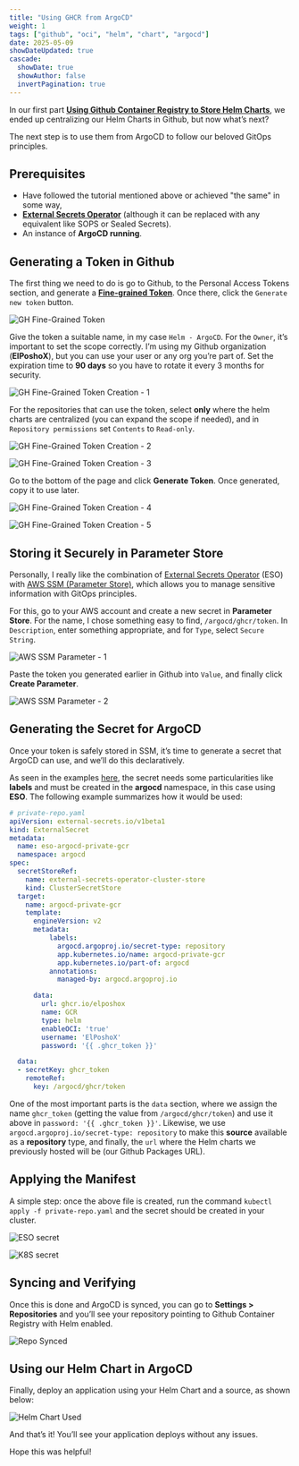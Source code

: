 ```yaml
---
title: "Using GHCR from ArgoCD"
weight: 1
tags: ["github", "oci", "helm", "chart", "argocd"]
date: 2025-05-09
showDateUpdated: true
cascade:
  showDate: true
  showAuthor: false
  invertPagination: true
---
```


In our first part [**Using Github Container Registry to Store Helm Charts**](https://elposhox.dev/posts/ghcr-helm-charts/), we ended up centralizing our Helm Charts in Github, but now what’s next?

The next step is to use them from ArgoCD to follow our beloved GitOps principles.

## Prerequisites
- Have followed the tutorial mentioned above or achieved "the same" in some way,
- **[External Secrets Operator](https://external-secrets.io/latest/)** (although it can be replaced with any equivalent like SOPS or Sealed Secrets).
- An instance of **ArgoCD running**.

## Generating a Token in Github
The first thing we need to do is go to Github, to the Personal Access Tokens section, and generate a [**Fine-grained Token**](https://github.com/settings/personal-access-tokens). Once there, click the `Generate new token` button.

![GH Fine-Grained Token](fine-grained-token.png "Fine-grained Tokens Section")

Give the token a suitable name, in my case `Helm - ArgoCD`. For the `Owner`, it’s important to set the scope correctly. I’m using my Github organization (**ElPoshoX**), but you can use your user or any org you’re part of. Set the expiration time to **90 days** so you have to rotate it every 3 months for security.

![GH Fine-Grained Token Creation - 1](new-token-one.png "New Fine-grained Token - Part 1")

For the repositories that can use the token, select **only** where the helm charts are centralized (you can expand the scope if needed), and in `Repository permissions` set `Contents` to `Read-only`.

![GH Fine-Grained Token Creation - 2](new-token-two.png "New Fine-grained Token - Part 2")

![GH Fine-Grained Token Creation - 3](new-token-three.png "New Fine-grained Token - Part 3")

Go to the bottom of the page and click **Generate Token**. Once generated, copy it to use later.

![GH Fine-Grained Token Creation - 4](new-token-four.png "New Fine-grained Token - Part 4")

![GH Fine-Grained Token Creation - 5](new-token-five.png "New Fine-grained Token - Part 5")

## Storing it Securely in Parameter Store
Personally, I really like the combination of [External Secrets Operator](https://external-secrets.io/latest/) (ESO) with [AWS SSM (Parameter Store)](https://docs.aws.amazon.com/systems-manager/latest/userguide/systems-manager-parameter-store.html), which allows you to manage sensitive information with GitOps principles.

For this, go to your AWS account and create a new secret in **Parameter Store**. For the name, I chose something easy to find, `/argocd/ghcr/token`. In `Description`, enter something appropriate, and for `Type`, select `Secure String`.

![AWS SSM Parameter - 1](ssm-one.png "Adding parameter to SSM - Part 1")

Paste the token you generated earlier in Github into `Value`, and finally click **Create Parameter**.

![AWS SSM Parameter - 2](ssm-two.png "Adding parameter to SSM - Part 2")

## Generating the Secret for ArgoCD
Once your token is safely stored in SSM, it’s time to generate a secret that ArgoCD can use, and we’ll do this declaratively.

As seen in the examples [here](https://argo-cd.readthedocs.io/en/stable/operator-manual/argocd-repo-creds-yaml/), the secret needs some particularities like **labels** and must be created in the **argocd** namespace, in this case using **ESO**. The following example summarizes how it would be used:

````yaml
# private-repo.yaml
apiVersion: external-secrets.io/v1beta1
kind: ExternalSecret
metadata:
  name: eso-argocd-private-gcr
  namespace: argocd
spec:
  secretStoreRef:
    name: external-secrets-operator-cluster-store
    kind: ClusterSecretStore
  target:
    name: argocd-private-gcr
    template:
      engineVersion: v2
      metadata:
          labels:
            argocd.argoproj.io/secret-type: repository
            app.kubernetes.io/name: argocd-private-gcr
            app.kubernetes.io/part-of: argocd
          annotations:
            managed-by: argocd.argoproj.io

      data:
        url: ghcr.io/elposhox
        name: GCR
        type: helm
        enableOCI: 'true'
        username: 'ElPoshoX'
        password: '{{ .ghcr_token }}'

  data:
  - secretKey: ghcr_token
    remoteRef:
      key: /argocd/ghcr/token
````

One of the most important parts is the `data` section, where we assign the name `ghcr_token` (getting the value from `/argocd/ghcr/token`) and use it above in `password: '{{ .ghcr_token }}'`. Likewise, we use `argocd.argoproj.io/secret-type: repository` to make this **source** available as a **repository** type, and finally, the `url` where the Helm charts we previously hosted will be (our Github Packages URL).

## Applying the Manifest
A simple step: once the above file is created, run the command `kubectl apply -f private-repo.yaml` and the secret should be created in your cluster.

![ESO secret](eso-secret.png "ESO secret synced")

![K8S secret](k8s-secret.png "K8S secret created")

## Syncing and Verifying
Once this is done and ArgoCD is synced, you can go to **Settings > Repositories** and you’ll see your repository pointing to Github Container Registry with Helm enabled.

![Repo Synced](repo-synced.png "Helm Chart Repository linked")

## Using our Helm Chart in ArgoCD
Finally, deploy an application using your Helm Chart and a source, as shown below:

![Helm Chart Used](helm-chart-used.png "Application deployment using the Helm Chart")

And that’s it! You’ll see your application deploys without any issues.

Hope this was helpful!